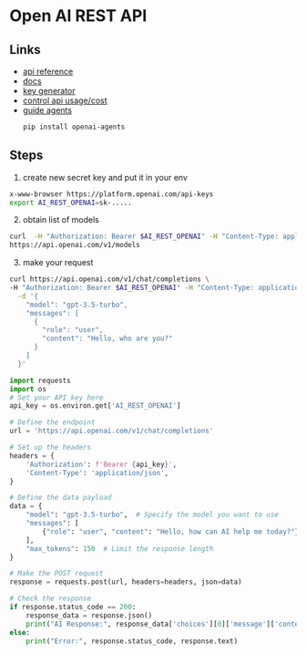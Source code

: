 # Open AI REST API 

## Links
* [api reference](https://platform.openai.com/docs/api-reference/introduction)
* [docs](https://platform.openai.com/docs)
* [key generator](https://platform.openai.com/api-keys)
* [control api usage/cost](https://platform.openai.com/usage)
* [guide agents](https://platform.openai.com/docs/guides/agents)
  ```bash 
  pip install openai-agents
  ```

## Steps
1. create new secret key and put it in your env
```sh
x-www-browser https://platform.openai.com/api-keys
export AI_REST_OPENAI=sk-.....
```
2. obtain list of models
```sh
curl  -H "Authorization: Bearer $AI_REST_OPENAI" -H "Content-Type: application/json" \
https://api.openai.com/v1/models
```
3. make your request
```sh
curl https://api.openai.com/v1/chat/completions \
-H "Authorization: Bearer $AI_REST_OPENAI" -H "Content-Type: application/json" \
  -d '{
    "model": "gpt-3.5-turbo",
    "messages": [
      {
        "role": "user",
        "content": "Hello, who are you?"
      }
    ]
  }'
```
```python
import requests
import os
# Set your API key here
api_key = os.environ.get['AI_REST_OPENAI']

# Define the endpoint
url = 'https://api.openai.com/v1/chat/completions'

# Set up the headers
headers = {
    'Authorization': f'Bearer {api_key}',
    'Content-Type': 'application/json',
}

# Define the data payload
data = {
    "model": "gpt-3.5-turbo",  # Specify the model you want to use
    "messages": [
        {"role": "user", "content": "Hello, how can AI help me today?"}
    ],
    "max_tokens": 150  # Limit the response length
}

# Make the POST request
response = requests.post(url, headers=headers, json=data)

# Check the response
if response.status_code == 200:
    response_data = response.json()
    print("AI Response:", response_data['choices'][0]['message']['content'])
else:
    print("Error:", response.status_code, response.text)

```